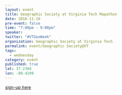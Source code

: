 ```yaml
---
layout: event
title: Geographic Society at Virginia Tech Mapathon
date: 2016-11-16
pre-event: false
time: "7:00pm - 9:00pm"
speaker: 
twitter: "#VTGeoWeek"
organization: Geographic Society at Virginia Tech
permalink: event/Geographic Society@VT
tags: 
  - wednesday
category: event
published: true
lat: 37.2304
lon: -80.4299
---
```


[sign-up here](https://www.eventbrite.com/e/virginia-tech-geoweek-mapathon-tickets-29256507000?utm-medium=discovery&utm-campaign=social&utm-content=attendeeshare&aff=escb&utm-source=cp&utm-term=listing)
